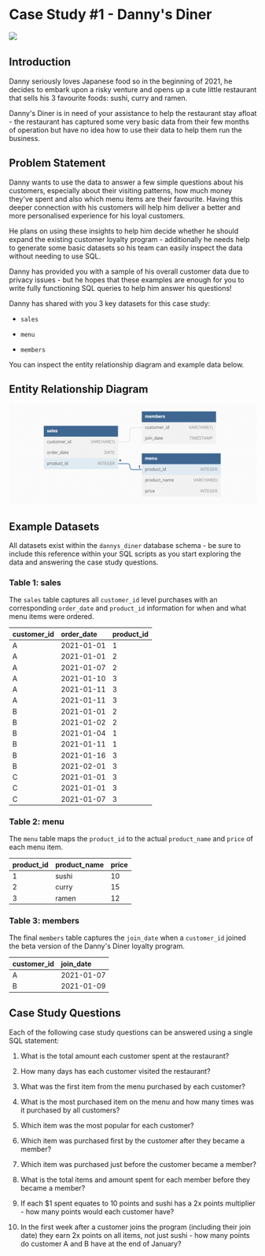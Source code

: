 # Case Study #1 - Danny's Diner

![](https://8weeksqlchallenge.com/images/case-study-designs/1.png)

## **Introduction**

Danny seriously loves Japanese food so in the beginning of 2021, he decides to embark upon a risky venture and opens up a cute little restaurant that sells his 3 favourite foods: sushi, curry and ramen.

Danny\'s Diner is in need of your assistance to help the restaurant stay afloat - the restaurant has captured some very basic data from their few months of operation but have no idea how to use their data to help them run the business.

## **Problem Statement**

Danny wants to use the data to answer a few simple questions about his customers, especially about their visiting patterns, how much money they\'ve spent and also which menu items are their favourite. Having this deeper connection with his customers will help him deliver a better and more personalised experience for his loyal customers.

He plans on using these insights to help him decide whether he should expand the existing customer loyalty program - additionally he needs help to generate some basic datasets so his team can easily inspect the data without needing to use SQL.

Danny has provided you with a sample of his overall customer data due to privacy issues - but he hopes that these examples are enough for you to write fully functioning SQL queries to help him answer his questions!

Danny has shared with you 3 key datasets for this case study:

-   `sales`

-   `menu`

-   `members`

You can inspect the entity relationship diagram and example data below.

## **Entity Relationship Diagram**

![](dataset.png)

## **Example Datasets**

All datasets exist within the `dannys_diner` database schema - be sure to include this reference within your SQL scripts as you start exploring the data and answering the case study questions.

### **Table 1: sales**

The `sales` table captures all `customer_id` level purchases with an corresponding `order_date` and `product_id` information for when and what menu items were ordered.

| **customer_id** | **order_date** | **product_id** |
|:----------------|:---------------|:---------------|
| A               | 2021-01-01     | 1              |
| A               | 2021-01-01     | 2              |
| A               | 2021-01-07     | 2              |
| A               | 2021-01-10     | 3              |
| A               | 2021-01-11     | 3              |
| A               | 2021-01-11     | 3              |
| B               | 2021-01-01     | 2              |
| B               | 2021-01-02     | 2              |
| B               | 2021-01-04     | 1              |
| B               | 2021-01-11     | 1              |
| B               | 2021-01-16     | 3              |
| B               | 2021-02-01     | 3              |
| C               | 2021-01-01     | 3              |
| C               | 2021-01-01     | 3              |
| C               | 2021-01-07     | 3              |

### **Table 2: menu**

The `menu` table maps the `product_id` to the actual `product_name` and `price` of each menu item.

| **product_id** | **product_name** | **price** |
|:---------------|:-----------------|:----------|
| 1              | sushi            | 10        |
| 2              | curry            | 15        |
| 3              | ramen            | 12        |

### **Table 3: members**

The final `members` table captures the `join_date` when a `customer_id` joined the beta version of the Danny\'s Diner loyalty program.

| **customer_id** | **join_date** |
|:----------------|:--------------|
| A               | 2021-01-07    |
| B               | 2021-01-09    |

## **Case Study Questions**

Each of the following case study questions can be answered using a single SQL statement:

1.  What is the total amount each customer spent at the restaurant?

2.  How many days has each customer visited the restaurant?

3.  What was the first item from the menu purchased by each customer?

4.  What is the most purchased item on the menu and how many times was it purchased by all customers?

5.  Which item was the most popular for each customer?

6.  Which item was purchased first by the customer after they became a member?

7.  Which item was purchased just before the customer became a member?

8.  What is the total items and amount spent for each member before they became a member?

9.  If each \$1 spent equates to 10 points and sushi has a 2x points multiplier - how many points would each customer have?

10. In the first week after a customer joins the program (including their join date) they earn 2x points on all items, not just sushi - how many points do customer A and B have at the end of January?
